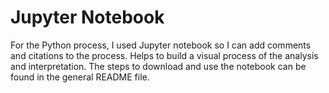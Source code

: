 # Jupyter Notebook
For the Python process, I used Jupyter notebook so I can add comments and citations to the process. Helps to build a visual process of the analysis and interpretation. The steps to download and use the notebook can be found in the general README file.
